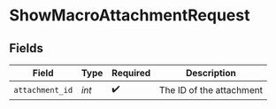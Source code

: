 # ShowMacroAttachmentRequest


## Fields

| Field                    | Type                     | Required                 | Description              |
| ------------------------ | ------------------------ | ------------------------ | ------------------------ |
| `attachment_id`          | *int*                    | :heavy_check_mark:       | The ID of the attachment |